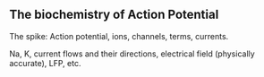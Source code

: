 ## The biochemistry of Action Potential

The spike: Action potential, ions, channels, terms, currents.

Na, K, current flows and their directions, electrical field (physically accurate), LFP, etc.

